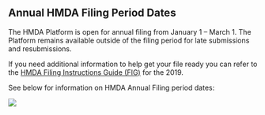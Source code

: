 ## Annual HMDA Filing Period Dates

The HMDA Platform is open for annual filing from January 1 – March 1. The Platform remains available outside of the filing period for late submissions and resubmissions.

If you need additional information to help get your file ready you can refer to the [HMDA Filing Instructions Guide (FIG)](https://s3.amazonaws.com/cfpb-hmda-public/prod/help/2020-hmda-fig.pdf) for the 2019.

See below for information on HMDA Annual Filing period dates:

![](/static/media/annual_filing.f2f95db6.png)
